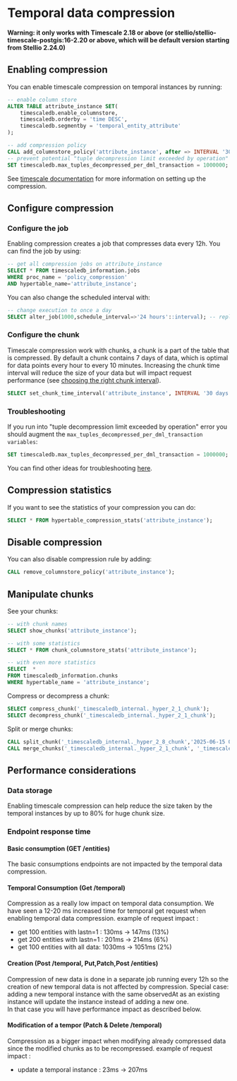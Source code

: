 # Temporal data compression

**Warning: it only works with Timescale 2.18 or above (or stellio/stellio-timescale-postgis:16-2.20 or above, which will be default version starting from Stellio 2.24.0)**

## Enabling compression

You can enable timescale compression on temporal instances by running:

```sql
-- enable column store
ALTER TABLE attribute_instance SET(
    timescaledb.enable_columnstore,
    timescaledb.orderby = 'time DESC',
    timescaledb.segmentby = 'temporal_entity_attribute'
);

-- add compression policy
CALL add_columnstore_policy('attribute_instance', after => INTERVAL '30d');
-- prevent potential "tuple decompression limit exceeded by operation" issue
SET timescaledb.max_tuples_decompressed_per_dml_transaction = 1000000;
```

See [timescale documentation](https://docs.tigerdata.com/api/latest/hypertable/) for more information on setting up the compression.

## Configure compression

### Configure the job

Enabling compression creates a job that compresses data every 12h. You can find the job by using:

```sql
-- get all compression jobs on attribute_instance
SELECT * FROM timescaledb_information.jobs
WHERE proc_name = 'policy_compression'
AND hypertable_name='attribute_instance';
```

You can also change the scheduled interval with:

```sql
-- change execution to once a day 
SELECT alter_job(1000,schedule_interval=>'24 hours'::interval); -- replace 1000 by your job id if different
```

### Configure the chunk

Timescale compression work with chunks, a chunk is a part of the table that is compressed. 
By default a chunk contains 7 days of data, which is optimal for data points every hour to every 10 minutes. 
Increasing the chunk time interval will reduce the size of your data but will impact request performance (see [choosing the right chunk interval](https://docs.timescale.com/use-timescale/latest/hypertables/#best-practices-for-time-partitioning)).

```sql
SELECT set_chunk_time_interval('attribute_instance', INTERVAL '30 days');
```

### Troubleshooting

If you run into "tuple decompression limit exceeded by operation" error you should augment the `max_tuples_decompressed_per_dml_transaction variables`:

```sql
SET timescaledb.max_tuples_decompressed_per_dml_transaction = 1000000;
```

You can find other ideas for troubleshooting [here](https://docs.timescale.com/use-timescale/latest/compression/troubleshooting/).

## Compression statistics

If you want to see the statistics of your compression you can do:

```sql
SELECT * FROM hypertable_compression_stats('attribute_instance');
```

## Disable compression

You can also disable compression rule by adding:

```sql
CALL remove_columnstore_policy('attribute_instance');
```

## Manipulate chunks

See your chunks:

```sql
-- with chunk names
SELECT show_chunks('attribute_instance');

-- with some statistics
SELECT * FROM chunk_columnstore_stats('attribute_instance');

-- with even more statistics
SELECT  *
FROM timescaledb_information.chunks
WHERE hypertable_name = 'attribute_instance';
```

Compress or decompress a chunk:

```sql
SELECT compress_chunk('_timescaledb_internal._hyper_2_1_chunk');
SELECT decompress_chunk('_timescaledb_internal._hyper_2_1_chunk');
```

Split or merge chunks:

```sql
CALL split_chunk('_timescaledb_internal._hyper_2_8_chunk','2025-06-15 00:00:00.000000 +00:00');
CALL merge_chunks('_timescaledb_internal._hyper_2_1_chunk', '_timescaledb_internal._hyper_2_2_chunk');
```

## Performance considerations

### Data storage

Enabling timescale compression can help reduce the size taken by the temporal instances by up to 80% for huge chunk size.

### Endpoint response time 

#### Basic consumption (GET /entities)
The basic consumptions endpoints are not impacted by the temporal data compression.

#### Temporal Consumption (Get /temporal)
Compression as a really low impact on temporal data consumption.
We have seen a 12-20 ms increased time for temporal get request when enabling temporal data compression.
example of request impact :
 - get 100 entities with lastn=1 :  130ms -> 147ms (13%)
 - get 200 entities with lastn=1 :  201ms -> 214ms (6%)
 - get 100 entities with all data:  1030ms -> 1051ms (2%)

#### Creation (Post /temporal, Put,Patch,Post /entities)
Compression of new data is done in a separate job running every 12h so the creation of new temporal data is not affected by compression.
Special case: adding a new temporal instance with the same observedAt as an existing instance will update the instance instead of adding a new one.  
In that case you will have performance impact as described below.

####  Modification of a tempor (Patch & Delete /temporal)
Compression as a bigger impact when modifying already compressed data since the modified chunks as to be recompressed.
example of request impact :
 - update a temporal instance :  23ms -> 207ms
